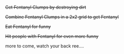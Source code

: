 ~~Get Fentanyl Clumps by destroying dirt~~

~~Combine Fentanyl Clumps in a 2x2 grid to get Fentanyl~~

~~Eat Fentanyl for funny~~

~~Hit people with Fentanyl for even more funny~~

more to come, watch your back ree....
